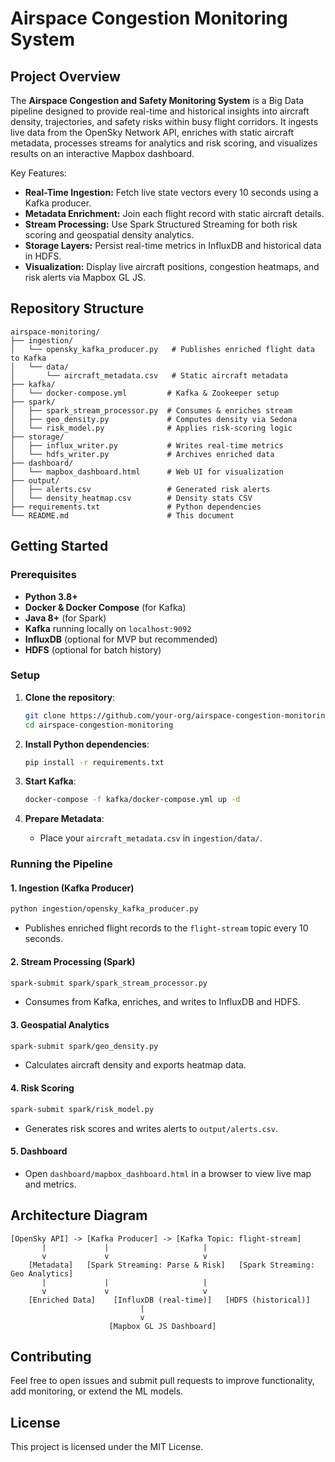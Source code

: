 # Airspace Congestion Monitoring System

## Project Overview

The **Airspace Congestion and Safety Monitoring System** is a Big Data pipeline designed to provide real-time and historical insights into aircraft density, trajectories, and safety risks within busy flight corridors. It ingests live data from the OpenSky Network API, enriches with static aircraft metadata, processes streams for analytics and risk scoring, and visualizes results on an interactive Mapbox dashboard.

Key Features:
- **Real-Time Ingestion:** Fetch live state vectors every 10 seconds using a Kafka producer.
- **Metadata Enrichment:** Join each flight record with static aircraft details.
- **Stream Processing:** Use Spark Structured Streaming for both risk scoring and geospatial density analytics.
- **Storage Layers:** Persist real-time metrics in InfluxDB and historical data in HDFS.
- **Visualization:** Display live aircraft positions, congestion heatmaps, and risk alerts via Mapbox GL JS.

## Repository Structure

```
airspace-monitoring/
├── ingestion/
│   └── opensky_kafka_producer.py   # Publishes enriched flight data to Kafka
│   └── data/
│       └── aircraft_metadata.csv   # Static aircraft metadata
├── kafka/
│   └── docker-compose.yml         # Kafka & Zookeeper setup
├── spark/
│   ├── spark_stream_processor.py  # Consumes & enriches stream
│   ├── geo_density.py             # Computes density via Sedona
│   └── risk_model.py              # Applies risk-scoring logic
├── storage/
│   ├── influx_writer.py           # Writes real-time metrics
│   └── hdfs_writer.py             # Archives enriched data
├── dashboard/
│   └── mapbox_dashboard.html      # Web UI for visualization
├── output/
│   ├── alerts.csv                 # Generated risk alerts
│   └── density_heatmap.csv        # Density stats CSV
├── requirements.txt               # Python dependencies
└── README.md                      # This document
```

## Getting Started

### Prerequisites

- **Python 3.8+**
- **Docker & Docker Compose** (for Kafka)
- **Java 8+** (for Spark)
- **Kafka** running locally on `localhost:9092`
- **InfluxDB** (optional for MVP but recommended)
- **HDFS** (optional for batch history)

### Setup

1. **Clone the repository**:
   ```bash
   git clone https://github.com/your-org/airspace-congestion-monitoring.git
   cd airspace-congestion-monitoring
   ```

2. **Install Python dependencies**:
   ```bash
   pip install -r requirements.txt
   ```

3. **Start Kafka**:
   ```bash
   docker-compose -f kafka/docker-compose.yml up -d
   ```

4. **Prepare Metadata**:
   - Place your `aircraft_metadata.csv` in `ingestion/data/`.

### Running the Pipeline

#### 1. Ingestion (Kafka Producer)
```bash
python ingestion/opensky_kafka_producer.py
```
- Publishes enriched flight records to the `flight-stream` topic every 10 seconds.

#### 2. Stream Processing (Spark)
```bash
spark-submit spark/spark_stream_processor.py
```
- Consumes from Kafka, enriches, and writes to InfluxDB and HDFS.

#### 3. Geospatial Analytics
```bash
spark-submit spark/geo_density.py
```
- Calculates aircraft density and exports heatmap data.

#### 4. Risk Scoring
```bash
spark-submit spark/risk_model.py
```
- Generates risk scores and writes alerts to `output/alerts.csv`.

#### 5. Dashboard
- Open `dashboard/mapbox_dashboard.html` in a browser to view live map and metrics.

## Architecture Diagram

```plaintext
[OpenSky API] -> [Kafka Producer] -> [Kafka Topic: flight-stream]
       |             |                     |
       v             v                     v
    [Metadata]   [Spark Streaming: Parse & Risk]   [Spark Streaming: Geo Analytics]
       |             |                     |
       v             v                     v
    [Enriched Data]    [InfluxDB (real-time)]   [HDFS (historical)]
                             |
                             v
                      [Mapbox GL JS Dashboard]
```

## Contributing

Feel free to open issues and submit pull requests to improve functionality, add monitoring, or extend the ML models.

## License

This project is licensed under the MIT License.


